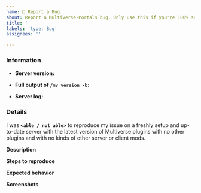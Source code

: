 ```yaml
---
name: 🐛 Report a Bug
about: Report a Multiverse-Portals bug. Only use this if you're 100% sure it's something wrong with Multiverse-Portals - otherwise, try "Help!".
title: ''
labels: 'type: Bug'
assignees: ''

---
```


<!-- Multiverse-Portals bug reporting guide

Don't put anything inside this block, as it won't be included in the issue.

Get latest build from: http://ci.onarandombox.com/view/Multiverse/

If you are having issues with other submodules of Multiverse, go to their respective git repo:
    Multiverse-Core: https://github.com/Multiverse/Multiverse-Core/issues
    Multiverse-NetherPortals: https://github.com/Multiverse/Multiverse-NetherPortals/issues
    Multiverse-Inventories: https://github.com/Multiverse/Multiverse-Inventories/issues
    Multiverse-SignPortals: https://github.com/Multiverse/Multiverse-SignPortals/issues

If you are reporting a bug, please follow the following steps:

1.  Fill out the template in full.
      Run the commands in the console. Don't just put "latest" as a version,
      or we will ignore it.

2.  When linking files, do not attach them to the post!
      Copy and paste any logs into https://gist.github.com/, then paste a
      link to them in the relevant parts of the template.
      **DO NOT drag files into this box!**

3.  Make sure not to write between the arrows, as anything there will be
    hidden.

4.  Delete this line and all above lines before posting your issue!       -->

### Information

* **Server version:** <!-- Insert output of `/version` command -->

* **Full output of `/mv version -b`:** <!-- Replace this with the command output's https://pastebin.com link -->

* **Server log:** <!-- Upload `logs/latest.log` to https://gist.github.com/ -->

### Details
I was **`<able / not able>`** to reproduce my issue on a freshly setup and up-to-date server with the latest version of Multiverse plugins with no other plugins and with no kinds of other server or client mods.

**Description**  
<!-- Replace this with a brief summary of the bug. -->

**Steps to reproduce**  
<!-- Replace this with exactly what you did to cause the bug. -->

**Expected behavior**  
<!-- Replace this with what you expected to happen. -->

**Screenshots**  
<!-- Replace this with screenshots, if necessary. -->
